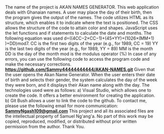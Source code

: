 The name of the project is AKAN NAMES GENERATOR. This web application deals with Ghanaian names. A user may place the day of their birth,
then the program gives the output of the names. The code utilizes HTML as its structure, which enables it to indicate where the text is positioned.
The CSS allows the structure of the code to attain color and shapes. JavaScript uses the let functions and if statements to calculate the date and months. The following 
equation was used d=((4CC​−2×CC−1)+(45×YY​)+(1026×(MM+1)​)+DD)mod7. CC is the first two digits of the year (e.g., for 1989, CC = 19)
YY is the last two digits of the year (e.g., for 1989, YY = 89)
MM is the month
DD is the day of the month
mod is the modulus operator (%)
In case of any errors, you can use the following code to access the program code and make the necessary corrections.
**https://github.com/Sammy44444444444/AKAN-NAMES.git**
Given that the user opens the Akan Name Generator. When the user enters their date of birth and selects their gender, 
the system calculates the day of the week they were born, and it displays their Akan name along with the day.
The technologies used were as follows:
a) Visual Studio, which allows one to create the code. It offers a better environment for creating the application.
b) Git Bush allows a user to link the code to the github.
To contact me, please use the following email for more communication:
**SammyNgash109@gmail.com**
This project and all its associated files are the intellectual property of Samuel Ng'ang'a. No part of this work may be copied,
reproduced, modified, or distributed without prior written permission from the author. Thank You.

